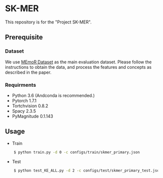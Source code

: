 <!--
 * @Description: 
 * @Autor: Gary Liu
 * @Date: 2022-09-06 21:19:30
 * @LastEditors: Gary Liu
 * @LastEditTime: 2022-09-07 22:43:56
-->
# SK-MER

This repository is for the "Project SK-MER".

## Prerequisite

### Dataset 
    
We use [MEmoR Dataset](https://github.com/sunlightsgy/MEmoR) as the main evaluation dataset. Please follow the instructions to obtain the data, and process the features and concepts as described in the paper.

### Requirments

* Python 3.6 (Andconda is recommended.)
* Pytorch 1.7.1
* Tortchvision 0.8.2
* Spacy 2.3.5
* PyMagnitude 0.1.143

## Usage

* Train

```sh
    $ python train.py -d 0 -c configs/train/skmer_primary.json
```

* Test

```sh
    $ python test_KE_ALL.py -d 2 -c configs/test/skmer_primary_test.json -r saved/PATH_TO_YOUR_SAVED_CHECKPOINT
```